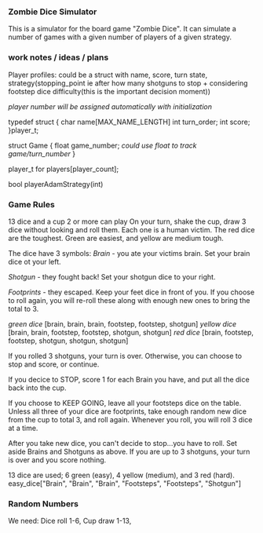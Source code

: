 ### Zombie Dice Simulator ###

This is a simulator for the board game "Zombie Dice". It can simulate a number of games with a given number of players of a given strategy.

### work notes / ideas / plans ###

Player profiles: could be a struct with name, score, turn state, strategy(stopping_point ie after how many shotguns to stop + considering footstep dice difficulty(this is the important decision moment))

*player number will be assigned automatically with initialization*

typedef struct 
{
    char name[MAX_NAME_LENGTH]
    int turn_order;
    int score;
}player_t;

struct Game
{
    float game_number; *could use float to track game/turn_number*
}

player_t for players[player_count];

bool playerAdamStrategy(int)

### Game Rules ###

13 dice and a cup
2 or more can play
On your turn, shake the cup, draw 3 dice without looking and roll them. Each one is a human victim. The red dice are the toughest. Green are easiest, and yellow are medium tough.


The dice have 3 symbols:
*Brain* - you ate your victims brain. Set your brain dice ot your left.

*Shotgun* - they fought back! Set your shotgun dice to your right.

*Footprints* - they escaped. Keep your feet dice in front of you. If you 
choose to roll again, you will re-roll these along with enough new ones to bring the total to 3.

*green dice* [brain, brain, brain, footstep, footstep, shotgun]
*yellow dice* [brain, brain, footstep, footstep, shotgun, shotgun]
*red dice* [brain, footstep, footstep, shotgun, shotgun, shotgun]

If you rolled 3 shotguns, your turn is over. Otherwise, you can choose to stop and score, or continue.

If you decice to STOP, score 1 for each Brain you have, and put all the dice back into the cup.

If you choose to KEEP GOING, leave all your footsteps dice on the table. Unless all three of your dice are footprints, take enough random new dice from the cup to total 3, and roll again. Whenever you roll, you will roll 3 dice at a time.

After you take new dice, you can't decide to stop...you have to roll. Set aside Brains and Shotguns as above. If you are up to 3 shotguns, your turn is over and you score nothing.

13 dice are used; 6 green (easy), 4 yellow (medium), and 3 red (hard).
easy_dice["Brain", "Brain", "Brain", "Footsteps", "Footsteps", "Shotgun"]

### Random Numbers ###

We need: Dice roll 1-6, Cup draw 1-13, 